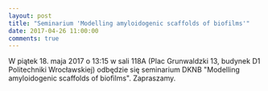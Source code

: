 ```yaml
---
layout: post
title: "Seminarium 'Modelling amyloidogenic scaffolds of biofilms'"
date: 2017-04-26 11:00:00
comments: true
---
```


W piątek 18. maja 2017 o 13:15 w sali 118A (Plac Grunwaldzki 13, budynek D1 Politechniki Wrocławskiej) odbędzie się seminarium DKNB "Modelling amyloidogenic scaffolds of biofilms". Zapraszamy.
